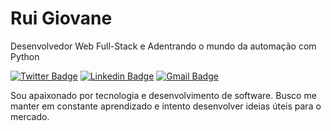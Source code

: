 # Rui Giovane 

Desenvolvedor Web Full-Stack e Adentrando o mundo da automação com Python

[![Twitter Badge](https://img.shields.io/badge/-@ruigiovane-%20?style=flat-square&labelColor=6633cc&logo=twitter&logoColor=white&link=https://twitter.com/ruigiovane)](https://twitter.com/ruigiovane) 
[![Linkedin Badge](https://img.shields.io/badge/-@ruigiovane-%20?style=flat-square&logo=Linkedin&logoColor=white&link=https://www.linkedin.com/in/ruigiovane/)](https://www.linkedin.com/in/ruigiovane/) 
[![Gmail Badge](https://img.shields.io/badge/-@ruigiovane-%20?style=flat-square&logo=Gmail&logoColor=white&link=mailto:ruigiovane@gmail.com)](mailto:ruigiovane@gmail.com)

Sou apaixonado por tecnologia e desenvolvimento de software. Busco me manter em constante aprendizado e intento desenvolver ideias úteis para o mercado.
